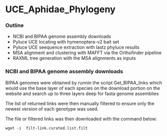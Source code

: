 # UCE_Aphidae_Phylogeny

### Outline 
* NCBI and BIPAA genome assembly downloads
* Pyluce UCE locating with hymenoptera-v2 bait set
* Pyluce UCE seequence extraction with lastz phyluce results
* MSA alignment and clustering with MAFFT via the Orthofinder pipeline
* RAXML tree generation with the MSA alignments as inputs


### NCBI and BIPAA genome assembly downloads

BIPAA genomes were obtained by runnin the script Get_BIPAA_links which would use the base layer of each species on the download portion on the website and search up to three layers deep for fasta genome assemblies

The list of returned links were then manually filtered to ensure only the newest version of each genotype was used.

The file or filtered links was then downloaded with the command below:
```
wget -i  filt-link.curated.list.filt 
```
